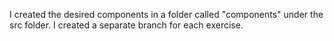 I created the desired components in a folder called "components" under the src folder.
I created a separate branch for each exercise.
